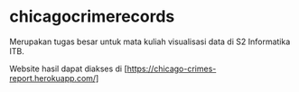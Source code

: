 # chicagocrimerecords

Merupakan tugas besar untuk mata kuliah visualisasi data di S2 Informatika ITB.

Website hasil dapat diakses di [https://chicago-crimes-report.herokuapp.com/]
